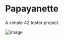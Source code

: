 # Papayanette

A simple 42 tester project.


![image](https://github.com/silvagomez/papayanette/assets/38257521/41d9b587-961a-4175-9436-01ab277c7778)
